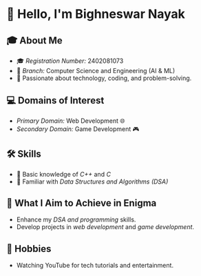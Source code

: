 # 👋 Hello, I'm Bighneswar Nayak  

## 🎓 About Me  
- 🎓 *Registration Number:* 2402081073  
- 🏫 *Branch:* Computer Science and Engineering (AI & ML)  
- 🌱 Passionate about technology, coding, and problem-solving.  

## 💻 Domains of Interest  
- *Primary Domain:* Web Development 🌐  
- *Secondary Domain:* Game Development 🎮  

## 🛠 Skills  
- 🔹 Basic knowledge of *C++* and *C*  
- 🔹 Familiar with *Data Structures and Algorithms (DSA)*  

## 🎯 What I Aim to Achieve in Enigma  
- Enhance my *DSA and programming* skills.  
- Develop projects in *web development* and *game development*.  

## 🎥 Hobbies  
- Watching YouTube for tech tutorials and entertainment.